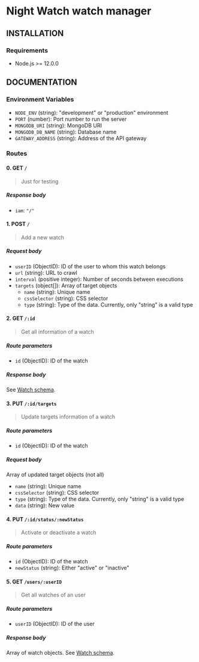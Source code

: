 # Night Watch watch manager

## INSTALLATION

### Requirements

- Node.js >= 12.0.0

## DOCUMENTATION

### Environment Variables

- `NODE_ENV` (string): "development" or "production" environment
- `PORT` (number): Port number to run the server
- `MONGODB_URI` (string): MongoDB URI
- `MONGODB_DB_NAME` (string): Database name
- `GATEWAY_ADDRESS` (string): Address of the API gateway

### Routes

#### 0. GET `/`

> Just for testing

##### Response body

- `iam`: `"/"`

#### 1. POST `/`

> Add a new watch

##### Request body

- `userID` (ObjectID): ID of the user to whom this watch belongs
- `url` (string): URL to crawl
- `interval` (positive integer): Number of seconds between executions
- `targets` (object[]): Array of target objects
  - `name` (string): Unique name
  - `cssSelector` (string): CSS selector
  - `type` (string): Type of the data. Currently, only "string" is a valid type

#### 2. GET `/:id`

> Get all information of a watch

##### Route parameters

- `id` (ObjectID): ID of the watch

##### Response body

See [Watch schema][0].

#### 3. PUT `/:id/targets`

> Update targets information of a watch

##### Route parameters

- `id` (ObjectID): ID of the watch

##### Request body

Array of updated target objects (not all)

- `name` (string): Unique name
- `cssSelector` (string): CSS selector
- `type` (string): Type of the data. Currently, only "string" is a valid type
- `data` (string): New value

#### 4. PUT `/:id/status/:newStatus`

> Activate or deactivate a watch

##### Route parameters

- `id` (ObjectID): ID of the watch
- `newStatus` (string): Either "active" or "inactive"

#### 5. GET `/users/:userID`

> Get all watches of an user

##### Route parameters

- `userID` (ObjectID): ID of the user

##### Response body

Array of watch objects. See [Watch schema][0].

[0]: https://github.com/night-watch-project/watch-manager/blob/master/src/schemas/models/watch.js
